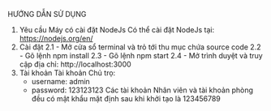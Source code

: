 HƯỚNG DẪN SỬ DỤNG

1. Yêu cầu
   Máy có cài đặt NodeJs
   Có thể cài đặt NodeJs tại: https://nodejs.org/en/
2. Cài đặt
   2.1 - Mở cửa sổ terminal và trỏ tới thu mục chứa source code
   2.2 - Gõ lệnh npm install
   2.3 - Gõ lệnh npm start
   2.4 - Mở trình duyệt và truy cập địa chỉ: http://localhost:3000
3. Tài khoản
   Tài khoản Chủ trọ:
    - username: admin
    - password: 123123123
      Các tài khoản Nhân viên và tài khoản phòng đều có mật khẩu mặt định sau khi khởi tạo là 123456789
